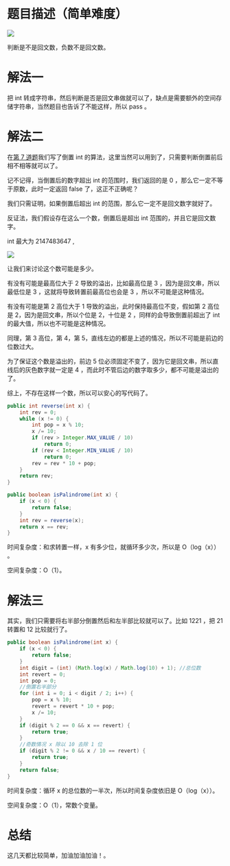 # 题目描述（简单难度）

![](http://windliang.oss-cn-beijing.aliyuncs.com/9_1.jpg)

判断是不是回文数，负数不是回文数。

# 解法一

把 int 转成字符串，然后判断是否是回文串做就可以了，缺点是需要额外的空间存储字符串，当然题目也告诉了不能这样，所以 pass 。

# 解法二

在[第 7 道题](http://leetcode.windliang.cc/leetCode-7-Reverse-Integer.html)我们写了倒置 int 的算法，这里当然可以用到了，只需要判断倒置前后相不相等就可以了。

记不记得，当倒置后的数字超出 int 的范围时，我们返回的是 0 ，那么它一定不等于原数，此时一定返回 false 了，这正不正确呢？

我们只需证明，如果倒置后超出 int 的范围，那么它一定不是回文数字就好了。

反证法，我们假设存在这么一个数，倒置后是超出 int 范围的，并且它是回文数字。

int 最大为 2147483647 ,

![](http://windliang.oss-cn-beijing.aliyuncs.com/9_2.jpg)

让我们来讨论这个数可能是多少。

有没有可能是最高位大于 2 导致的溢出，比如最高位是 3 ，因为是回文串，所以最低位是 3 ，这就将导致转置前最高位也会是 3 ，所以不可能是这种情况。

有没有可能是第 2 高位大于 1 导致的溢出，此时保持最高位不变，假如第 2 高位是 2，因为是回文串，所以个位是 2，十位是 2 ，同样的会导致倒置前超出了 int 的最大值，所以也不可能是这种情况。

同理，第 3 高位，第 4，第 5，直线左边的都是上述的情况，所以不可能是前边的位数过大。

为了保证这个数是溢出的，前边 5 位必须固定不变了，因为它是回文串，所以直线后的灰色数字就一定是 4 ，而此时不管后边的数字取多少，都不可能是溢出的了。

综上，不存在这样一个数，所以可以安心的写代码了。

```java
public int reverse(int x) {
    int rev = 0;
    while (x != 0) {
        int pop = x % 10;
        x /= 10;
        if (rev > Integer.MAX_VALUE / 10)
            return 0;
        if (rev < Integer.MIN_VALUE / 10)
            return 0;
        rev = rev * 10 + pop;
    }
    return rev;
}

public boolean isPalindrome(int x) {
    if (x < 0) {
        return false;
    }
    int rev = reverse(x);
    return x == rev;
}
```

时间复杂度：和求转置一样，x 有多少位，就循环多少次，所以是 O（log（x）） 。

空间复杂度：O（1）。

# 解法三

其实，我们只需要将右半部分倒置然后和左半部比较就可以了。比如 1221 ，把 21 转置和 12 比较就行了。

```java
public boolean isPalindrome(int x) {
    if (x < 0) {
        return false;
    }
    int digit = (int) (Math.log(x) / Math.log(10) + 1); //总位数
    int revert = 0;
    int pop = 0;
    //倒置右半部分 
    for (int i = 0; i < digit / 2; i++) { 
        pop = x % 10;
        revert = revert * 10 + pop;
        x /= 10;
    }
    if (digit % 2 == 0 && x == revert) {
        return true;
    }
    //奇数情况 x 除以 10 去除 1 位
    if (digit % 2 != 0 && x / 10 == revert) { 
        return true;
    }
    return false;
}
```

时间复杂度：循环 x 的总位数的一半次，所以时间复杂度依旧是 O（log（x））。

空间复杂度：O（1），常数个变量。

# 总结

这几天都比较简单，加油加油加油！。